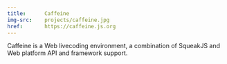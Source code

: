 ```yaml
---
title:      Caffeine
img-src:    projects/caffeine.jpg
href:       https://caffeine.js.org
---
```

Caffeine is a Web livecoding environment, a combination of SqueakJS
and Web platform API and framework support.

